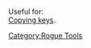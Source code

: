 Useful for:  
[Copying keys](Copy_Key.md "wikilink").  

[Category:Rogue Tools](Category:Rogue_Tools "wikilink")
